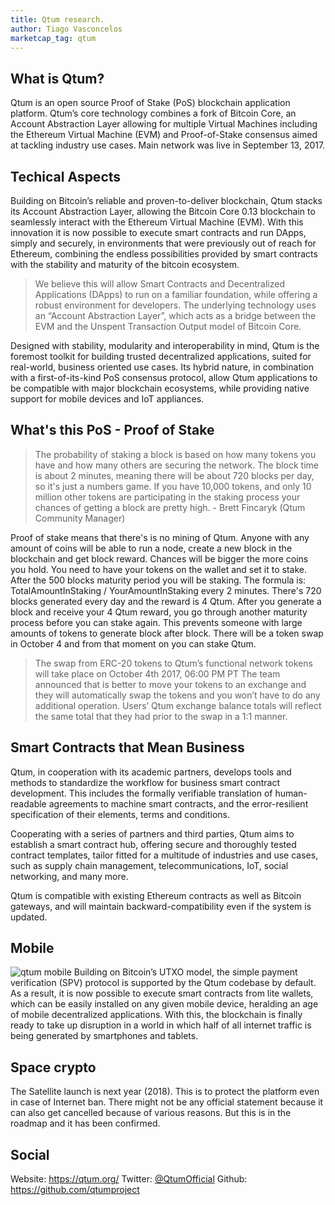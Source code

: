 ```yaml
---
title: Qtum research.
author: Tiago Vasconcelos
marketcap_tag: qtum
---
```


## What is Qtum?
Qtum is an open source Proof of Stake (PoS) blockchain application platform. Qtum’s core technology combines a fork of Bitcoin Core, an Account Abstraction Layer allowing for multiple Virtual Machines including the Ethereum Virtual Machine (EVM) and Proof-of-Stake consensus aimed at tackling industry use cases. Main network was live in September 13, 2017.

## Techical Aspects
Building on Bitcoin’s reliable and proven-to-deliver blockchain, Qtum stacks its Account Abstraction Layer, allowing the Bitcoin Core 0.13 blockchain to seamlessly interact with the Ethereum Virtual Machine (EVM). With this innovation it is now possible to execute smart contracts and run DApps, simply and securely, in environments that were previously out of reach for Ethereum, combining the endless possibilities provided by smart contracts with the stability and maturity of the bitcoin ecosystem.
>We believe this will allow Smart Contracts and Decentralized Applications (DApps) to run on a familiar foundation, while offering a robust environment for developers. The underlying technology uses an “Account Abstraction Layer”, which acts as a bridge between the EVM and the Unspent Transaction Output model of Bitcoin Core.

Designed with stability, modularity and interoperability in mind, Qtum is the foremost toolkit for building trusted decentralized applications, suited for real-world, business oriented use cases. Its hybrid nature, in combination with a first-of-its-kind PoS consensus protocol, allow Qtum applications to be compatible with major blockchain ecosystems, while providing native support for mobile devices and IoT appliances.

## What's this PoS - Proof of Stake
>The probability of staking a block is based on how many tokens you have and how many others are securing the network. The block time is about 2 minutes, meaning there will be about 720 blocks per day, so it's just a numbers game. If you have 10,000 tokens, and only 10 million other tokens are participating in the staking process your chances of getting a block are pretty high. - Brett Fincaryk (Qtum Community Manager)

Proof of stake means that there's is no mining of Qtum. Anyone with any amount of coins will be able to run a node, create a new block in the blockchain and get block reward. Chances will be bigger the more coins you hold. You need to have your tokens on the wallet and set it to stake. After the 500 blocks maturity period you will be staking. The formula is: TotalAmountInStaking / YourAmountInStaking every 2 minutes. There's 720 blocks generated every day and the reward is 4 Qtum. After you generate a block and receive your 4 Qtum reward, you go through another maturity process before you can stake again. This prevents someone with large amounts of tokens to generate block after block. There will be a token swap in October 4 and from that moment on you can stake Qtum.

>The swap from ERC-20 tokens to Qtum’s functional network tokens will take place on October 4th 2017, 06:00 PM PT
The team announced that is better to move your tokens to an exchange and they will automatically swap the tokens and you won’t have to do any additional operation. Users’ Qtum exchange balance totals will reflect the same total that they had prior to the swap in a 1:1 manner.

## Smart Contracts that Mean Business
Qtum, in cooperation with its academic partners, develops tools and methods to standardize the workflow for business smart contract development. This includes the formally verifiable translation of human-readable agreements to machine smart contracts, and the error-resilient specification of their elements, terms and conditions.

Cooperating with a series of partners and third parties, Qtum aims to establish a smart contract hub, offering secure and thoroughly tested contract templates, tailor fitted for a multitude of industries and use cases, such as supply chain management, telecommunications, IoT, social networking, and many more.

Qtum is compatible with existing Ethereum contracts as well as Bitcoin gateways, and will maintain backward-compatibility even if the system is updated.

## Mobile
![qtum mobile](https://qtum.org/images/illu3.svg)
Building on Bitcoin’s UTXO model, the simple payment verification (SPV) protocol is supported by the Qtum codebase by default. As a result, it is now possible to execute smart contracts from lite wallets, which can be easily installed on any given mobile device, heralding an age of mobile decentralized applications. With this, the blockchain is finally ready to take up disruption in a world in which half of all internet traffic is being generated by smartphones and tablets.

## Space crypto
The Satellite launch is next year (2018). This is to protect the platform even in case of Internet ban. There might not be any official statement because it can also get cancelled because of various reasons. But this is in the roadmap and it has been confirmed. 

## Social
Website: https://qtum.org/
Twitter: [@QtumOfficial](https://twitter.com/QtumOfficial)
Github: https://github.com/qtumproject

